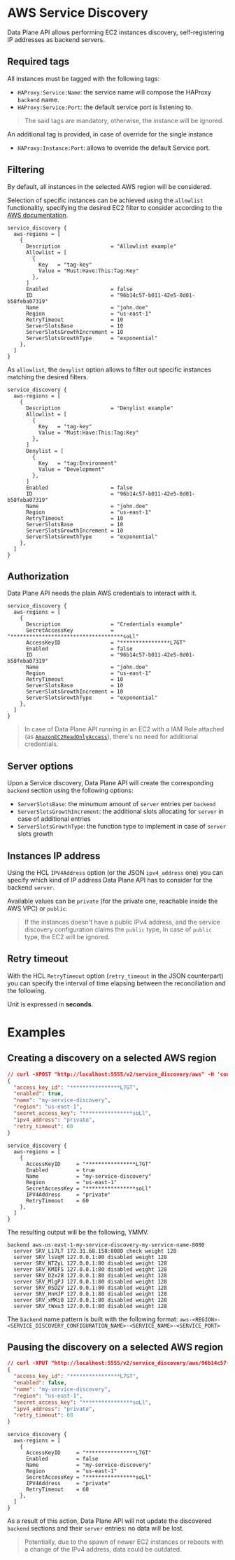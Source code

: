 # AWS Service Discovery

Data Plane API allows performing EC2 instances discovery, self-registering IP addresses as backend servers.

## Required tags

All instances must be tagged with the following tags:

- `HAProxy:Service:Name`: the service name will compose the HAProxy `backend` name.
- `HAProxy:Service:Port`: the default service port is listening to.

> The said tags are mandatory, otherwise, the instance will be ignored.

An additional tag is provided, in case of override for the single instance

- `HAProxy:Instance:Port`: allows to override the default Service port.

## Filtering

By default, all instances in the selected AWS region will be considered.

Selection of specific instances can be achieved using the `allowlist` functionality, specifying the desired EC2 filter to consider according to the [AWS documentation](https://docs.aws.amazon.com/cli/latest/reference/ec2/describe-instances.html#options).

```hcl
service_discovery {
  aws-regions = [
    {
      Description                = "Allowlist example"
      Allowlist = [
        {
          Key   = "tag-key"
          Value = "Must:Have:This:Tag:Key"
        },
      ]
      Enabled                    = false
      ID                         = "96b14c57-b011-42e5-8d01-b58feba07319"
      Name                       = "john.doe"
      Region                     = "us-east-1"
      RetryTimeout               = 10
      ServerSlotsBase            = 10
      ServerSlotsGrowthIncrement = 10
      ServerSlotsGrowthType      = "exponential"
    },
  ]
}
```

As `allowlist`, the `denylist` option allows to filter out specific instances matching the desired filters.

```hcl
service_discovery {
  aws-regions = [
    {
      Description                = "Denylist example"
      Allowlist = [
        {
          Key   = "tag-key"
          Value = "Must:Have:This:Tag:Key"
        },
      ]
      Denylist = [
        {
          Key   = "tag:Environment"
          Value = "Development"
        },
      ]
      Enabled                    = false
      ID                         = "96b14c57-b011-42e5-8d01-b58feba07319"
      Name                       = "john.doe"
      Region                     = "us-east-1"
      RetryTimeout               = 10
      ServerSlotsBase            = 10
      ServerSlotsGrowthIncrement = 10
      ServerSlotsGrowthType      = "exponential"
    },
  ]
}
```

## Authorization

Data Plane API needs the plain AWS credentials to interact with it.

```hcl
service_discovery {
  aws-regions = [
    {
      Description                = "Credentials example"
      SecretAccessKey            = "************************************soLl"
      AccessKeyID                = "****************L7GT"
      Enabled                    = false
      ID                         = "96b14c57-b011-42e5-8d01-b58feba07319"
      Name                       = "john.doe"
      Region                     = "us-east-1"
      RetryTimeout               = 10
      ServerSlotsBase            = 10
      ServerSlotsGrowthIncrement = 10
      ServerSlotsGrowthType      = "exponential"
    },
  ]
}
```

> In case of Data Plane API running in an EC2 with a IAM Role attached (as [`AmazonEC2ReadOnlyAccess`](https://console.aws.amazon.com/iam/home#/policies/arn:aws:iam::aws:policy/AmazonEC2ReadOnlyAccess$serviceLevelSummary)), there's no need for additional credentials.

## Server options

Upon a Service discovery, Data Plane API will create the corresponding `backend` section using the following options:

- `ServerSlotsBase`: the minumum amount of `server` entries per `backend`
- `ServerSlotsGrowthIncrement`: the additional slots allocating for `server` in case of additional entries
- `ServerSlotsGrowthType`: the function type to implement in case of `server` slots growth

## Instances IP address

Using the HCL `IPV4Address` option (or the JSON `ipv4_address` one) you can specify which kind of IP address Data Plane API has to consider for the backend `server`.

Available values can be `private` (for the private one, reachable inside the AWS VPC) or `public`.

> If the instances doesn't have a public IPv4 address, and the service discovery configuration claims the `public` type, In case of `public` type, the EC2 will be ignored. 

## Retry timeout

With the HCL `RetryTimeout` option (`retry_timeout` in the JSON counterpart) you can specify the interval of time elapsing between the reconciliation and the following.

Unit is expressed in __seconds__.

# Examples

## Creating a discovery on a selected AWS region

```json
// curl -XPOST "http://localhost:5555/v2/service_discovery/aws" -H 'content-type: application/json' -d @/path/to/payload.json
{
  "access_key_id": "****************L7GT",
  "enabled": true,
  "name": "my-service-discovery",
  "region": "us-east-1",
  "secret_access_key": "****************soLl",
  "ipv4_address": "private",
  "retry_timeout": 60
}
```

```hcl
service_discovery {
  aws-regions = [
    {
      AccessKeyID     = "****************L7GT"
      Enabled         = true
      Name            = "my-service-discovery"
      Region          = "us-east-1"
      SecretAccessKey = "****************soLl"
      IPV4Address     = "private"
      RetryTimeout    = 60
    },
  ]
}
```

The resulting output will be the following, YMMV.

```
backend aws-us-east-1-my-service-discovery-my-service-name-8080
  server SRV_L17LT 172.31.68.158:8080 check weight 128
  server SRV_lsVqM 127.0.0.1:80 disabled weight 128
  server SRV_NTZyL 127.0.0.1:80 disabled weight 128
  server SRV_KMIFS 127.0.0.1:80 disabled weight 128
  server SRV_D2x28 127.0.0.1:80 disabled weight 128
  server SRV_MlgPJ 127.0.0.1:80 disabled weight 128
  server SRV_0SDZV 127.0.0.1:80 disabled weight 128
  server SRV_HnHJP 127.0.0.1:80 disabled weight 128
  server SRV_xMKi0 127.0.0.1:80 disabled weight 128
  server SRV_tWxu3 127.0.0.1:80 disabled weight 128
```

The `backend` name pattern is built with the following format:
`aws-<REGION>-<SERVICE_DISCOVERY_CONFIGURATION_NAME>-<SERVICE_NAME>-<SERVICE_PORT>`

## Pausing the discovery on a selected AWS region

```json
// curl -XPUT "http://localhost:5555/v2/service_discovery/aws/96b14c57-b011-42e5-8d01-b58feba07319" -H 'content-type: application/json' -d @/path/to/payload.json
{
  "access_key_id": "****************L7GT",
  "enabled": false,
  "name": "my-service-discovery",
  "region": "us-east-1",
  "secret_access_key": "****************soLl",
  "ipv4_address": "private",
  "retry_timeout": 60
}
```

```hcl
service_discovery {
  aws-regions = [
    {
      AccessKeyID     = "****************L7GT"
      Enabled         = false
      Name            = "my-service-discovery"
      Region          = "us-east-1"
      SecretAccessKey = "****************soLl"
      IPV4Address     = "private"
      RetryTimeout    = 60
    },
  ]
}
```

As a result of this action, Data Plane API will not update the discovered `backend` sections and their `server` entries: no data will be lost.

> Potentially, due to the spawn of newer EC2 instances or reboots with a change of the IPv4 address, data could be outdated.
